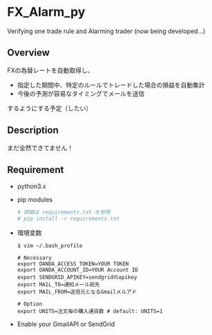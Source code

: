 # FX_Alarm_py
Verifying one trade rule and Alarming trader (now being developed...)

## Overview
FXの為替レートを自動取得し、
- 指定した期間中、特定のルールでトレードした場合の損益を自動集計
- 今後の予測が容易なタイミングでメールを送信

するようにする予定（したい）

## Description
まだ全然できてません！

## Requirement
- python3.x
- pip modules
    ```bash
    # 詳細は requirements.txt を参照
    # pip install -r requirements.txt
    ```

- 環境変数
    ```
    $ vim ~/.bash_profile

    # Necessary
    export OANDA_ACCESS_TOKEN=YOUR TOKEN
    export OANDA_ACCOUNT_ID=YOUR Account ID
    export SENDGRID_APIKEY=sendgridのapikey
    export MAIL_TO=通知メール宛先
    export MAIL_FROM=送信元となるGmailメルアド

    # Option
    export UNITS=注文毎の購入通貨数 # default: UNITS=1
    ```

- Enable your GmailAPI or SendGrid  
